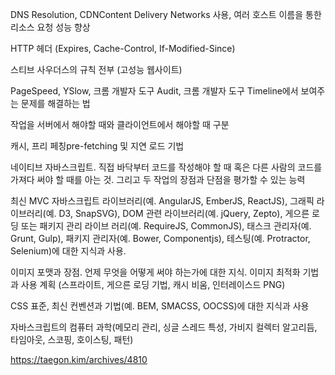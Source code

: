 DNS Resolution, CDNContent Delivery Networks 사용, 여러 호스트 이름을 통한 리소스 요청 성능 향상

HTTP 헤더 (Expires, Cache-Control, If-Modified-Since)

스티브 사우더스의 규칙 전부 (고성능 웹사이트)

PageSpeed, YSlow, 크롬 개발자 도구 Audit, 크롬 개발자 도구 Timeline에서 보여주는 문제를 해결하는 법

작업을 서버에서 해야할 때와 클라이언트에서 해야할 때 구분

캐시, 프리 페칭pre-fetching 및 지연 로드 기법

네이티브 자바스크립트. 직접 바닥부터 코드를 작성해야 할 때 혹은 다른 사람의 코드를 가져다 써야 할 때를 아는 것. 그리고 두 작업의 장점과 단점을 평가할 수 있는 능력

최신 MVC 자바스크립트 라이브러리(예. AngularJS, EmberJS, ReactJS), 그래픽 라이브러리(예. D3, SnapSVG), DOM 관련 라이브러리(예. jQuery, Zepto), 게으른 로딩 또는 패키지 관리 라이브
러리(예. RequireJS, CommonJS), 태스크 관리자(예. Grunt, Gulp), 패키지 관리자(예. Bower, Componentjs), 테스팅(예. Protractor, Selenium)에 대한 지식과 사용.

이미지 포맷과 장점. 언제 무엇을 어떻게 써야 하는가에 대한 지식. 이미지 최적화 기법과 사용 계획 (스프라이트, 게으른 로딩 기법, 캐시 비움, 인터레이스드 PNG)

CSS 표준, 최신 컨벤션과 기법(예. BEM, SMACSS, OOCSS)에 대한 지식과 사용

자바스크립트의 컴퓨터 과학(메모리 관리, 싱글 스레드 특성, 가비지 컬렉터 알고리듬, 타임아웃, 스코핑, 호이스팅, 패턴)

https://taegon.kim/archives/4810
